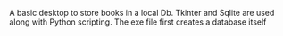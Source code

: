 A basic desktop to store books in a local Db. Tkinter and Sqlite are used along with Python scripting.
The exe file first creates a database itself 